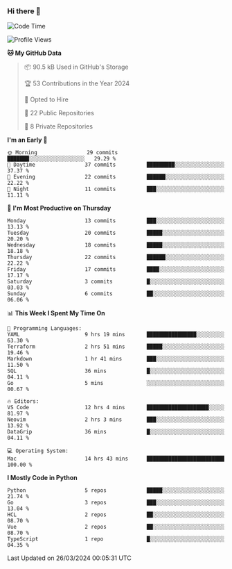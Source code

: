 ### Hi there 👋
<!--![visitors](https://visitor-badge.glitch.me/badge?page_id=d0zingcat)-->
<!--
**d0zingcat/d0zingcat** is a ✨ _special_ ✨ repository because its `README.md` (this file) appears on your GitHub profile.

Here are some ideas to get you started:

- 🔭 I’m currently working on ...
- 🌱 I’m currently learning ...
- 👯 I’m looking to collaborate on ...
- 🤔 I’m looking for help with ...
- 💬 Ask me about ...
- 📫 How to reach me: ...
- 😄 Pronouns: ...
- ⚡ Fun fact: ...
-->
<!--START_SECTION:waka-->
![Code Time](http://img.shields.io/badge/Code%20Time-3%2C423%20hrs%2021%20mins-blue)

![Profile Views](http://img.shields.io/badge/Profile%20Views-3-blue)

**🐱 My GitHub Data** 

> 📦 90.5 kB Used in GitHub's Storage 
 > 
> 🏆 53 Contributions in the Year 2024
 > 
> 💼 Opted to Hire
 > 
> 📜 22 Public Repositories 
 > 
> 🔑 8 Private Repositories 
 > 
**I'm an Early 🐤** 

```text
🌞 Morning                29 commits          ███████░░░░░░░░░░░░░░░░░░   29.29 % 
🌆 Daytime                37 commits          █████████░░░░░░░░░░░░░░░░   37.37 % 
🌃 Evening                22 commits          ██████░░░░░░░░░░░░░░░░░░░   22.22 % 
🌙 Night                  11 commits          ███░░░░░░░░░░░░░░░░░░░░░░   11.11 % 
```
📅 **I'm Most Productive on Thursday** 

```text
Monday                   13 commits          ███░░░░░░░░░░░░░░░░░░░░░░   13.13 % 
Tuesday                  20 commits          █████░░░░░░░░░░░░░░░░░░░░   20.20 % 
Wednesday                18 commits          █████░░░░░░░░░░░░░░░░░░░░   18.18 % 
Thursday                 22 commits          ██████░░░░░░░░░░░░░░░░░░░   22.22 % 
Friday                   17 commits          ████░░░░░░░░░░░░░░░░░░░░░   17.17 % 
Saturday                 3 commits           █░░░░░░░░░░░░░░░░░░░░░░░░   03.03 % 
Sunday                   6 commits           ██░░░░░░░░░░░░░░░░░░░░░░░   06.06 % 
```


📊 **This Week I Spent My Time On** 

```text
💬 Programming Languages: 
YAML                     9 hrs 19 mins       ████████████████░░░░░░░░░   63.30 % 
Terraform                2 hrs 51 mins       █████░░░░░░░░░░░░░░░░░░░░   19.46 % 
Markdown                 1 hr 41 mins        ███░░░░░░░░░░░░░░░░░░░░░░   11.50 % 
SQL                      36 mins             █░░░░░░░░░░░░░░░░░░░░░░░░   04.11 % 
Go                       5 mins              ░░░░░░░░░░░░░░░░░░░░░░░░░   00.67 % 

🔥 Editors: 
VS Code                  12 hrs 4 mins       ████████████████████░░░░░   81.97 % 
Neovim                   2 hrs 3 mins        ███░░░░░░░░░░░░░░░░░░░░░░   13.92 % 
DataGrip                 36 mins             █░░░░░░░░░░░░░░░░░░░░░░░░   04.11 % 

💻 Operating System: 
Mac                      14 hrs 43 mins      █████████████████████████   100.00 % 
```

**I Mostly Code in Python** 

```text
Python                   5 repos             █████░░░░░░░░░░░░░░░░░░░░   21.74 % 
Go                       3 repos             ███░░░░░░░░░░░░░░░░░░░░░░   13.04 % 
HCL                      2 repos             ██░░░░░░░░░░░░░░░░░░░░░░░   08.70 % 
Vue                      2 repos             ██░░░░░░░░░░░░░░░░░░░░░░░   08.70 % 
TypeScript               1 repo              █░░░░░░░░░░░░░░░░░░░░░░░░   04.35 % 
```




 Last Updated on 26/03/2024 00:05:31 UTC
<!--END_SECTION:waka-->

